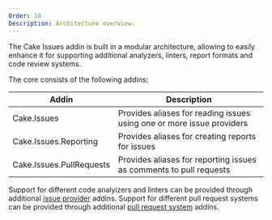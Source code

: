 ```yaml
---
Order: 10
Description: Architecture overview.
---
```


The Cake Issues addin is built in a modular architecture, allowing to easily
enhance it for supporting additional analyzers, linters, report formats and code review systems.

The core consists of the following addins:

| Addin | Description |
|-------|-------------|
| Cake.Issues | Provides aliases for reading issues using one or more issue providers |
| Cake.Issues.Reporting | Provides aliases for creating reports for issues |
| Cake.Issues.PullRequests | Provides aliases for reporting issues as comments to pull requests |

Support for different code analyizers and linters can be provided through additional [issue provider] addins.
Support for different pull request systems can be provided through additional [pull request system] addins.

[issue provider]: issue-provider
[pull request system]: pull-request-system

